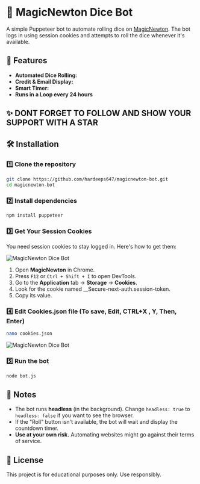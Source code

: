# 🎲 MagicNewton Dice Bot

A simple Puppeteer bot to automate rolling dice on [MagicNewton](https://www.magicnewton.com/portal/rewards). The bot logs in using session cookies and attempts to roll the dice whenever it's available.

## 🚀 Features
- **Automated Dice Rolling:** 
- **Credit & Email Display:** 
- **Smart Timer:** 
- **Runs in a Loop every 24 hours**

## ✨ DONT FORGET TO FOLLOW AND SHOW YOUR SUPPORT WITH A STAR

## 🛠️ Installation

### 1️⃣ Clone the repository
```sh
git clone https://github.com/hardeeps647/magicnewton-bot.git 
cd magicnewton-bot
```

### 2️⃣ Install dependencies
```sh
npm install puppeteer
```

### 3️⃣ Get Your Session Cookies
You need session cookies to stay logged in. Here's how to get them:

![MagicNewton Dice Bot](https://raw.githubusercontent.com/hardeeps647/magicnewton-bot/main/hgfdfgh.PNG)

1. Open **MagicNewton** in Chrome.
2. Press `F12` or `Ctrl + Shift + I` to open DevTools.
3. Go to the **Application** tab → **Storage** → **Cookies**.
4. Look for the cookie named __Secure-next-auth.session-token.
5. Copy its value.

### 4️⃣ Edit **Cookies.json** file (To save, Edit, CTRL+X , Y, Then, Enter)

```sh
nano cookies.json
```
![MagicNewton Dice Bot](https://raw.githubusercontent.com/hardeeps647/magicnewton-bot/main/FDGSFGED.PNG)

### 5️⃣ Run the bot
```sh
node bot.js
```

## 📌 Notes
- The bot runs **headless** (in the background). Change `headless: true` to `headless: false` if you want to see the browser.
- If the "Roll" button isn't available, the bot will wait and display the countdown timer.
- **Use at your own risk.** Automating websites might go against their terms of service.

## 📝 License
This project is for educational purposes only. Use responsibly.
